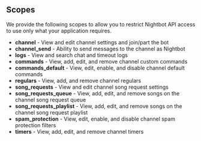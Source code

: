 ## Scopes

We provide the following scopes to allow you to restrict Nightbot API access to use only what your application requires.

* **channel** - View and edit channel settings and join/part the bot
* **channel_send** - Ability to send messages to the channel as Nightbot
* **logs** - View and search chat and timeout logs
* **commands** - View, add, edit, and remove channel custom commands
* **commands_default** - View, edit, enable, and disable channel default commands
* **regulars** - View, add, and remove channel regulars
* **song_requests** - View and edit channel song request settings
* **song_requests_queue** - View, add, edit, and remove songs on the channel song request queue
* **song_requests_playlist** - View, add, edit, and remove songs on the channel song request playlist
* **spam_protection** - View, edit, enable, and disable channel spam protection filters
* **timers** - View, add, edit, and remove channel timers
